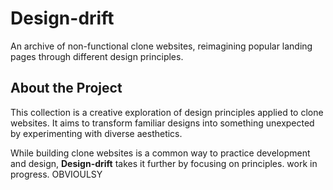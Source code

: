# Design-drift

An archive of non-functional clone websites, reimagining popular landing pages through different design principles.

## About the Project
This collection is a creative exploration of design principles applied to clone websites. It aims to transform familiar designs into something unexpected by experimenting with diverse aesthetics.

While building clone websites is a common way to practice development and design, **Design-drift** takes it further by focusing on principles. work in progress. OBVIOULSY
